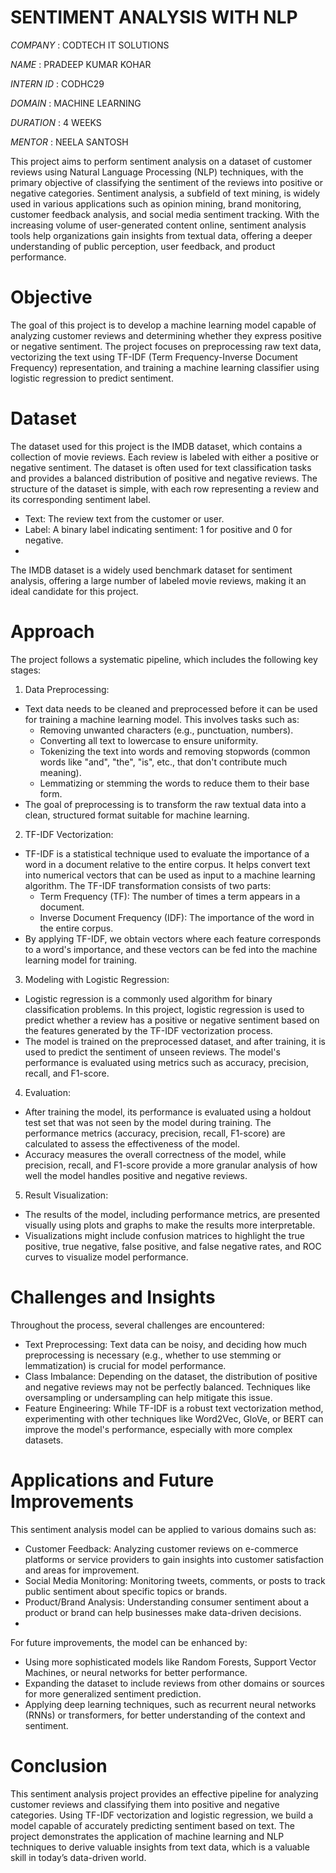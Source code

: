 # SENTIMENT ANALYSIS WITH NLP

*COMPANY* : CODTECH IT SOLUTIONS

*NAME* : PRADEEP KUMAR KOHAR

*INTERN ID* : CODHC29

*DOMAIN* : MACHINE LEARNING

*DURATION* : 4 WEEKS

*MENTOR* : NEELA SANTOSH


This project aims to perform sentiment analysis on a dataset of customer reviews using Natural Language Processing (NLP) techniques, with the primary objective of classifying the sentiment of the reviews into positive or negative categories. Sentiment analysis, a subfield of text mining, is widely used in various applications such as opinion mining, brand monitoring, customer feedback analysis, and social media sentiment tracking. With the increasing volume of user-generated content online, sentiment analysis tools help organizations gain insights from textual data, offering a deeper understanding of public perception, user feedback, and product performance.

# Objective
The goal of this project is to develop a machine learning model capable of analyzing customer reviews and determining whether they express positive or negative sentiment. The project focuses on preprocessing raw text data, vectorizing the text using TF-IDF (Term Frequency-Inverse Document Frequency) representation, and training a machine learning classifier using logistic regression to predict sentiment.

# Dataset
The dataset used for this project is the IMDB dataset, which contains a collection of movie reviews. Each review is labeled with either a positive or negative sentiment. The dataset is often used for text classification tasks and provides a balanced distribution of positive and negative reviews. The structure of the dataset is simple, with each row representing a review and its corresponding sentiment label.

- Text: The review text from the customer or user.
- Label: A binary label indicating sentiment: 1 for positive and 0 for negative.
- 
The IMDB dataset is a widely used benchmark dataset for sentiment analysis, offering a large number of labeled movie reviews, making it an ideal candidate for this project.

# Approach
The project follows a systematic pipeline, which includes the following key stages:
1. Data Preprocessing:
   
  - Text data needs to be cleaned and preprocessed before it can be used for training a machine learning model. This involves tasks such as:
    - Removing unwanted characters (e.g., punctuation, numbers).
    - Converting all text to lowercase to ensure uniformity.
    - Tokenizing the text into words and removing stopwords (common words like "and", "the", "is", etc., that don't contribute much meaning).
    - Lemmatizing or stemming the words to reduce them to their base form.
  - The goal of preprocessing is to transform the raw textual data into a clean, structured format suitable for machine learning.

2. TF-IDF Vectorization:

  - TF-IDF is a statistical technique used to evaluate the importance of a word in a document relative to the entire corpus. It helps convert text into numerical vectors that can be used as input to a machine learning algorithm. The TF-IDF transformation consists of two parts:
    - Term Frequency (TF): The number of times a term appears in a document.
    - Inverse Document Frequency (IDF): The importance of the word in the entire corpus.
  - By applying TF-IDF, we obtain vectors where each feature corresponds to a word's importance, and these vectors can be fed into the machine learning model for training.

3. Modeling with Logistic Regression:

  - Logistic regression is a commonly used algorithm for binary classification problems. In this project, logistic regression is used to predict whether a review has a positive or negative sentiment based on the features generated by the TF-IDF vectorization process.
  - The model is trained on the preprocessed dataset, and after training, it is used to predict the sentiment of unseen reviews. The model's performance is evaluated using metrics such as accuracy, precision, recall, and F1-score.

4. Evaluation:

  - After training the model, its performance is evaluated using a holdout test set that was not seen by the model during training. The performance metrics (accuracy, precision, recall, F1-score) are calculated to assess the effectiveness of the model.
  - Accuracy measures the overall correctness of the model, while precision, recall, and F1-score provide a more granular analysis of how well the model handles positive and negative reviews.

5. Result Visualization:

  - The results of the model, including performance metrics, are presented visually using plots and graphs to make the results more interpretable.
  - Visualizations might include confusion matrices to highlight the true positive, true negative, false positive, and false negative rates, and ROC curves to visualize model performance.

# Challenges and Insights
Throughout the process, several challenges are encountered:

  - Text Preprocessing: Text data can be noisy, and deciding how much preprocessing is necessary (e.g., whether to use stemming or lemmatization) is crucial for model performance.
  - Class Imbalance: Depending on the dataset, the distribution of positive and negative reviews may not be perfectly balanced. Techniques like oversampling or undersampling can help mitigate this issue.
  - Feature Engineering: While TF-IDF is a robust text vectorization method, experimenting with other techniques like Word2Vec, GloVe, or BERT can improve the model's performance, especially with more complex datasets.

# Applications and Future Improvements
This sentiment analysis model can be applied to various domains such as:

  - Customer Feedback: Analyzing customer reviews on e-commerce platforms or service providers to gain insights into customer satisfaction and areas for improvement.
  - Social Media Monitoring: Monitoring tweets, comments, or posts to track public sentiment about specific topics or brands.
  - Product/Brand Analysis: Understanding consumer sentiment about a product or brand can help businesses make data-driven decisions.
  - 
For future improvements, the model can be enhanced by:

  - Using more sophisticated models like Random Forests, Support Vector Machines, or neural networks for better performance.
  - Expanding the dataset to include reviews from other domains or sources for more generalized sentiment prediction.
  - Applying deep learning techniques, such as recurrent neural networks (RNNs) or transformers, for better understanding of the context and sentiment.
    
# Conclusion
This sentiment analysis project provides an effective pipeline for analyzing customer reviews and classifying them into positive and negative categories. Using TF-IDF vectorization and logistic regression, we build a model capable of accurately predicting sentiment based on text. The project demonstrates the application of machine learning and NLP techniques to derive valuable insights from text data, which is a valuable skill in today’s data-driven world.

